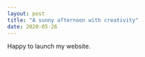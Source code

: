 ```yaml
---
layout: post
title: "A sunny afternoon with creativity"
date: 2020-05-26
---
```


Happy to launch my website.

